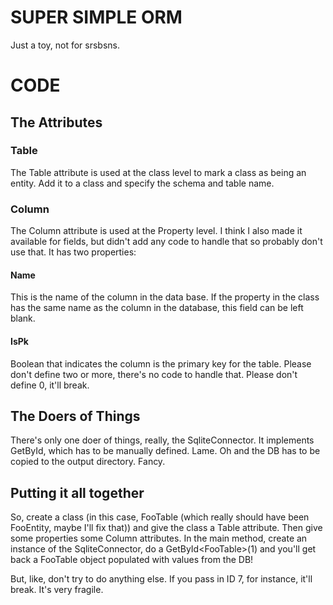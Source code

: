 # SUPER SIMPLE ORM
Just a toy, not for srsbsns.

# CODE

## The Attributes

### Table
The Table attribute is used at the class level to mark a class as being an entity. Add it to a class and specify the schema and table name.

### Column
The Column attribute is used at the Property level. I think I also made it available for fields, but didn't add any code
to handle that so probably don't use that. It has two properties:

#### Name
This is the name of the column in the data base. If the property in the class has the same name as the column in the database, this field can be left blank.

#### IsPk
Boolean that indicates the column is the primary key for the table. Please don't define two or more, there's no code to handle that. Please don't define 0, it'll break.

## The Doers of Things
There's only one doer of things, really, the SqliteConnector. It implements GetById, which has to be manually defined. Lame. Oh and the DB has to be copied to the output directory. Fancy.

## Putting it all together
So, create a class (in this case, FooTable (which really should have been FooEntity, maybe I'll fix that)) and give the class a Table attribute. Then give some properties some Column attributes.
In the main method, create an instance of the SqliteConnector, do a GetById\<FooTable\>(1) and you'll get back a FooTable object populated with values from the DB!

But, like, don't try to do anything else. If you pass in ID 7, for instance, it'll break. It's very fragile.
